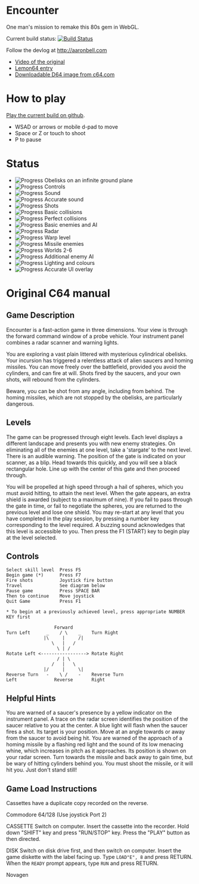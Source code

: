 # Encounter #

One man's mission to remake this 80s gem in WebGL.

Current build status: [![Build Status](https://travis-ci.org/air/encounter.svg)](https://travis-ci.org/air/encounter)

Follow the devlog at http://aaronbell.com

* [Video of the original](http://www.youtube.com/watch?v=_7eCFOpI0SU)
* [Lemon64 entry](http://www.lemon64.com/games/details.php?ID=832)
* [Downloadable D64 image from c64.com](http://www.c64.com/games/351)

# How to play #

[Play the current build on github](http://air.github.io/encounter).

- WSAD or arrows or mobile d-pad to move
- Space or Z or touch to shoot
- P to pause

# Status #

- ![Progress](http://progressed.io/bar/100) Obelisks on an infinite ground plane
- ![Progress](http://progressed.io/bar/100) Controls
- ![Progress](http://progressed.io/bar/100) Sound
- ![Progress](http://progressed.io/bar/60) Accurate sound
- ![Progress](http://progressed.io/bar/100) Shots
- ![Progress](http://progressed.io/bar/100) Basic collisions
- ![Progress](http://progressed.io/bar/50) Perfect collisions
- ![Progress](http://progressed.io/bar/100) Basic enemies and AI
- ![Progress](http://progressed.io/bar/100) Radar
- ![Progress](http://progressed.io/bar/80) Warp level
- ![Progress](http://progressed.io/bar/90) Missile enemies
- ![Progress](http://progressed.io/bar/30) Worlds 2-6
- ![Progress](http://progressed.io/bar/50) Additional enemy AI
- ![Progress](http://progressed.io/bar/80) Lighting and colours
- ![Progress](http://progressed.io/bar/20) Accurate UI overlay

# Original C64 manual

## Game Description

Encounter is a fast-action game in three dimensions. Your view is through the forward command window of a probe vehicle. Your instrument panel combines a radar scanner and warning lights.

You are exploring a vast plain littered with mysterious cylindrical obelisks. Your incursion has triggered a relentless attack of alien saucers and homing missiles. You can move freely over the battlefield, provided you avoid the cylinders, and can fire at will. Shots fired by the saucers, and your own shots, will rebound from the cylinders.

Beware, you can be shot from any angle, including from behind. The homing missiles, which are not stopped by the obelisks, are particularly dangerous.

## Levels

The game can be progressed through eight levels. Each level displays a different landscape and presents you with new enemy strategies. On eliminating all of the enemies at one level, take a 'stargate' to the next level. There is an audible warning. The position of the gate is indicated on your scanner, as a blip. Head towards this quickly, and you will see a black rectangular hole. Line up with the center of this gate and then proceed through.

You will be propelled at high speed through a hail of spheres, which you must avoid hitting, to attain the next level. When the gate appears, an extra shield is awarded (subject to a maximum of nine). If you fail to pass through the gate in time, or fail to negotiate the spheres, you are returned to the previous level and lose one shield. You may re-start at any level that you have completed in the play session, by pressing a number key corresponding to the level required. A buzzing sound acknowledges that this level is accessible to you. Then press the F1 (START) key to begin play at the level selected.

## Controls

```
Select skill level  Press F5
Begin game (*)      Press F7
Fire shots          Joystick fire button 
Travel              See diagram below 
Pause game          Press SPACE BAR
Then to continue    Move joystick
Quit Game           Press F1

* To begin at a previously achieved level, press appropriate NUMBER KEY first

                  Forward
Turn Left      _    / \    _    Turn Right
              |\     |     /|
                 \   |   /
                   \ | /
Rotate Left <-----------------> Rotate Right
                   / | \
                 /   |   \
              |/     |     \|
Reverse Turn   -    \ /    -    Reverse Turn
Left              Reverse       Right
```

## Helpful Hints

You are warned of a saucer's presence by a yellow indicator on the instrument panel. A trace on the radar screen identifies the position of the saucer relative to you at the center. A blue light will flash when the saucer fires a shot. Its target is your position. Move at an angle towards or away from the saucer to avoid being hit. You are warned of the approach of a homing missile by a flashing red light and the sound of its low menacing whine, which increases in pitch as it approaches. Its position is shown on your radar screen. Turn towards the missile and back away to gain time, but be wary of hitting cylinders behind you. You must shoot the missile, or it will hit you. Just don't stand still!

## Game Load Instructions

Cassettes have a duplicate copy recorded on the reverse.

Commodore 64/128 (Use joystick Port 2)

CASSETTE
Switch on computer. Insert the cassette into the recorder.
Hold down "SHIFT" key and press "RUN/STOP" key. Press the "PLAY" button as then directed.

DISK
Switch on disk drive first, and then switch on computer.
Insert the game diskette with the label facing up.
Type `LOAD"E", 8` and press RETURN. When the `READY` prompt appears, type `RUN` and press RETURN.

Novagen